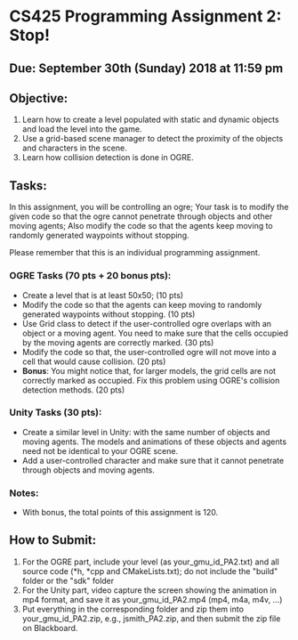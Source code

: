 # CS425 Programming Assignment 2: Stop!

## Due: September 30th (Sunday) 2018 at 11:59 pm

## Objective:

1. Learn how to create a level populated with static and dynamic objects and load the level into the game.
2. Use a grid-based scene manager to detect the proximity of the objects and characters in the scene. 
3. Learn how collision detection is done in OGRE. 

## Tasks:

In this assignment, you will be controlling an ogre; Your task is to
modify the given code so that the ogre cannot penetrate through objects and other moving agents;
Also modify the code so that the agents keep moving to randomly generated waypoints without stopping. 

Please remember that this is an individual programming assignment. 

### OGRE Tasks (70 pts + 20 bonus pts):

- Create a level that is at least 50x50; (10 pts)
- Modify the code so that the agents can keep moving to randomly generated waypoints without stopping. (10 pts)
- Use Grid class to detect if the user-controlled ogre overlaps with an object or a moving agent. You need to make sure that the cells occupied by the moving agents are correctly marked. (30 pts)
- Modify the code so that, the user-controlled ogre will not move into a cell that would cause collision. (20 pts)
- **Bonus**: You might notice that, for larger models, the grid cells are not correctly marked as occupied. Fix this problem using OGRE's collision detection methods. (20 pts)

### Unity Tasks (30 pts):
- Create a similar level in Unity: with the same number of objects and moving agents. The models and animations of these objects and agents need not be identical to your OGRE scene.
- Add a user-controlled character and make sure that it cannot penetrate through objects and moving agents. 

### Notes:
- With bonus, the total points of this assignment is 120.

## How to Submit:
1. For the OGRE part, include your level (as your_gmu_id_PA2.txt) and all source code (*h, *cpp and CMakeLists.txt);  do not include the "build" folder  or the "sdk" folder
2. For the Unity part, video capture the screen showing the animation in mp4 format, and save it as your_gmu_id_PA2.mp4 (mp4, m4a, m4v, ...) 
3. Put everything in the corresponding folder and zip them into your_gmu_id_PA2.zip, e.g., jsmith_PA2.zip, and then submit the zip file on Blackboard.
